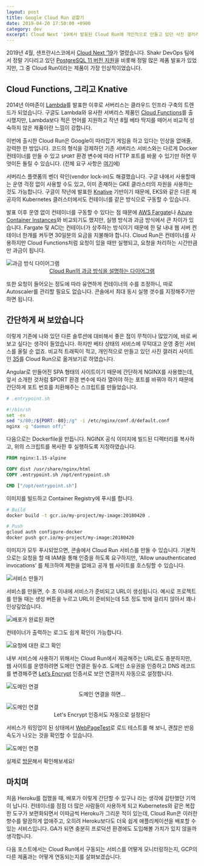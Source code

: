 ```yaml
---
layout: post
title: Google Cloud Run 겉핥기
date: 2019-04-20 17:50:00 +0900
category: dev
excerpt: Cloud Next '19에서 발표된 Cloud Run에 개인적으로 만들고 있던 사진 갤러리 사이트를 옮겨보았습니다.
---
```


2019년 4월, 샌프란시스코에서 [Cloud Next ‘19](https://cloud.withgoogle.com/next/sf/)가 열렸습니다. Shakr DevOps 팀에서 정말 기다리고 있던 [PostgreSQL 11 버전 지원](https://cloud.google.com/sql/docs/release-notes#april_9_2019)을 비롯해 정말 많은 제품 발표가 있었지만, 그 중 Cloud Run이라는 제품이 가장 인상적이었습니다.

## Cloud Functions, 그리고 Knative

2014년 아마존이 [Lambda](https://aws.amazon.com/ko/lambda/)를 발표한 이후로 서버리스는 클라우드 인프라 구축의 트렌드가 되었습니다.  구글도 Lambda와 유사한 서버리스 제품인 [Cloud Functions](https://cloud.google.com/functions/)를 출시했지만, Lambda보다 적은 언어를 지원하고 작년 8월 베타 딱지를 떼어서 비교적 성숙하지 않은 제품이란 느낌이 강합니다.

이번에 출시한 Cloud Run은 Google이 따라잡기 게임을 하고 있다는 인상을 없애줄, 강력한 한 방입니다. 코드의 형식을 강제하던 기존 서버리스 서비스와는 다르게 Docker 컨테이너를 만들 수 있고 `$PORT` 환경 변수에 따라 HTTP 포트를 바꿀 수 있기만 하면 무엇이든 돌릴 수 있습니다. (전체 요구 사항은 [여기](https://cloud.google.com/run/docs/developing)에)

서버리스 플랫폼의 벤더 락인(vendor lock-in)도 해결했습니다. 구글 내에서 사용할때는 운영 걱정 없이 사용할 수도 있고, 이미 존재하는 GKE 클라스터의 자원을 사용하는 것도 가능합니다. 구글이 작년에 발표한 [Knative](https://knative.dev/docs/) 기반이기 때문에, EKS와 같은 다른 제공자의 Kubernetes 클러스터에서도 컨테이너를 같은 방식으로 구동할 수 있습니다.

발표 이후 운영 없이 컨테이너를 구동할 수 있다는 점 때문에 [AWS Fargate](https://aws.amazon.com/ko/fargate/)나 [Azure Container Instances](https://azure.microsoft.com/ko-kr/services/container-instances/)와 비교되기도 했지만, 실행 방식과 과금 방식에서 큰 차이가 있습니다. Fargate 및 ACI는 컨테이너가 상주하는 방식이기 때문에 한 달 내내 웹 서버 컨테이너 한개를 켜두면 30일분의 요금을 지불해야 합니다. Cloud Run은 컨테이너를 사용하지만 Cloud Functions처럼 요청이 있을 때만 실행되고, 요청을 처리하는 시간만큼만 과금이 됩니다.

![과금 방식 다이어그램](https://simplist.cdn.sapbox.me/2019-04-20-cloud-run-at-a-glance/billing.png)
<span style="text-align: center;display:block;">[Cloud Run의 과금 방식을 설명하는 다이어그램](https://cloud.google.com/run/pricing)</span>

또한 요청이 들어오는 정도에 따라 유연하게 컨테이너의 수를 조정하니, 따로 Autoscaler를 관리할 필요도 없습니다. 콘솔에서 최대 동시 실행 갯수를 지정해주기만 하면 됩니다.

## 간단하게 써 보았습니다

이렇게 기존에 나와 있던 다른 솔루션에 대비해서 좋은 점이 무척이나 많았기에, 바로 써 보고 싶다는 생각이 들었습니다. 하지만 베타 상태의 서비스에 무턱대고 운영 중인 서비스를 올릴 순 없죠. 비교적 트래픽이 적고, 개인적으로 만들고 있던 사진 갤러리 사이트인 [35](https://35.premi.st/)를 Cloud Run으로 옮겨보기로 하였습니다.

Angular로 만들어진 SPA 형태의 사이트이기 때문에 간단하게 NGINX를 사용했는데, 앞서 소개한 것처럼 $PORT 환경 변수에 따라 열어야 하는 포트를 바꿔야 하기 때문에 간단하게 포트 번호를 치환해주는 스크립트를 만들었습니다.

```bash
# .entrypoint.sh

#!/bin/sh
set -ex
sed "s/80;/${PORT:-80};/g" -i /etc/nginx/conf.d/default.conf
nginx -g "daemon off;"
```

다음으로는 Dockerfile을 만듭니다. NGINX 공식 이미지에 빌드된 디렉터리를 복사하고, 위의 스크립트를 복사한 후 실행하도록 지정하였습니다.

```dockerfile
FROM nginx:1.15-alpine

COPY dist /usr/share/nginx/html
COPY .entrypoint.sh /opt/entrypoint.sh

CMD ["/opt/entrypoint.sh"]
```

이미지를 빌드하고 Container Registry에 푸시를 합니다.

```bash
# Build
docker build -t gcr.io/my-project/my-image:20180420 .

# Push
gcloud auth configure-docker
docker push gcr.io/my-project/my-image:20180420
```

이미지가 모두 푸시되었으면, 콘솔에서 Cloud Run 서비스를 만들 수 있습니다. 기본적으로는 요청을 할 때 IAM을 통해 인증을 하도록 요구하지만, ‘Allow unauthenticated invocations’ 를 체크하여 제한을 없애고 공개 웹 사이트를 호스팅할 수 있습니다.

![서비스 만들기](https://simplist.cdn.sapbox.me/2019-04-20-cloud-run-at-a-glance/create-service.png)

서비스를 만들면, 수 초 이내에 서비스가 준비되고 URL이 생성됩니다. 예시로 프로젝트를 만들 때는 생성 버튼을 누르고 URL이 준비되는데 5초 정도 밖에 걸리지 않아서 꽤나 인상깊었습니다.

![배포가 완료된 화면](https://simplist.cdn.sapbox.me/2019-04-20-cloud-run-at-a-glance/after-deploy.png)

컨테이너가 출력하는 로그도 쉽게 확인이 가능합니다.

![요청에 대한 로그 확인](https://simplist.cdn.sapbox.me/2019-04-20-cloud-run-at-a-glance/logs.png)


내부 서비스에 사용하기 위해서는 Cloud Run에서 제공해주는 URL로도 충분하지만, 웹 사이트를 운영하려면 도메인 연결은 필수죠. 도메인 소유권을 인증하고 DNS 레코드를 변경해주면 [Let’s Encrypt](https://letsencrypt.org/) 인증서로 보안 연결까지 자동으로 설정합니다.

![도메인 연결](https://simplist.cdn.sapbox.me/2019-04-20-cloud-run-at-a-glance/add-domain-mapping.png)
<span style="text-align: center;display:block;">도메인 연결을 하면...</span>

![도메인 연결](https://simplist.cdn.sapbox.me/2019-04-20-cloud-run-at-a-glance/auto-letsencrypt.jpg)
<span style="text-align: center;display:block;">Let's Encrypt 인증서도 자동으로 설정된다</span>

서비스가 워밍업이 된 상태에서 [WebPageTest](http://webpagetest.org)로 로드 테스트를 해 보니, 괜찮은 반응 속도가 나오는 것을 확인할 수 있습니다.

![도메인 연결](https://simplist.cdn.sapbox.me/2019-04-20-cloud-run-at-a-glance/waterfall.png)

실제로 [방문](https://35.premi.st/)해서 확인해보세요!

## 마치며

처음 Heroku를 접했을 때, 배포가 이렇게 간단할 수 있구나 라는 생각에 감탄했던 기억이 납니다. 컨테이너를 점점 더 많은 사람들이 사용하게 되고 Kubernetes와 같은 복잡한 도구가 보편화되면서 이따금씩 Heroku가 그리운 적이 있는데, Cloud Run은 이러한 향수를 말끔하게 없애주고, 오히려 Heroku보다도 더욱 쉽게 애플리케이션을 배포할 수 있는 서비스입니다. GA가 되면 충분히 프로덕션 환경에도 도입해볼 가치가 있지 않을까 생각합니다.

다음 포스트에서는 Cloud Run에서 구동되는 서비스를 어떻게 모니터링하는지, GCP의 다른 제품과는 어떻게 연동되는지를 살펴보겠습니다.
